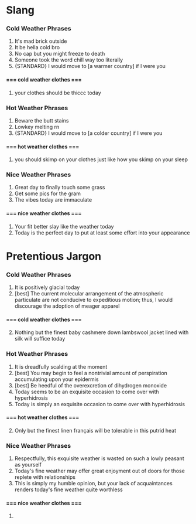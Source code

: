 # Slang

### Cold Weather Phrases
1. It's mad brick outside
2. It be hella cold bro
3. No cap but you might freeze to death
4. Someone took the word chill way too literally
5. {STANDARD} I would move to [a warmer country] if I were you

#### === cold weather clothes ===
1. your clothes should be thiccc today 


### Hot Weather Phrases
1. Beware the butt stains
2. Lowkey melting rn
5. {STANDARD} I would move to [a colder country] if I were you

#### === hot weather clothes ===
1. you should skimp on your clothes just like how you skimp on your sleep 
  
  
### Nice Weather Phrases
1. Great day to finally touch some grass
2. Get some pics for the gram
3. The vibes today are immaculate

#### === nice weather clothes ===
1. Your fit better slay like the weather today
2. Today is the perfect day to put at least some effort into your appearance 
 



# Pretentious Jargon

### Cold Weather Phrases
1. It is positively glacial today
2. [best] The current molecular arrangement of the atmospheric particulate are not conducive to expeditious motion; thus, I would discourage the adoption of meager apparel

#### === cold weather clothes ===
2. Nothing but the finest baby cashmere down lambswool jacket lined with silk will suffice today


### Hot Weather Phrases
1. It is dreadfully scalding at the moment
2. [best] You may begin to feel a nontrivial amount of perspiration accumulating upon your epidermis
3. [best] Be heedful of the overexcretion of dihydrogen monoxide
4. Today seems to be an exquisite occasion to come over with hyperhidrosis
5. Today is simply an exquisite occasion to come over with hyperhidrosis 

#### === hot weather clothes ===
2. Only but the finest linen français will be tolerable in this putrid heat
  
  
### Nice Weather Phrases
1. Respectfully, this exquisite weather is wasted on such a lowly peasant as yourself
2. Today's fine weather may offer great enjoyment out of doors for those replete with relationships
3. This is simply my humble opinion, but your lack of acquaintances renders today's fine weather quite worthless


#### === nice weather clothes ===
1. 